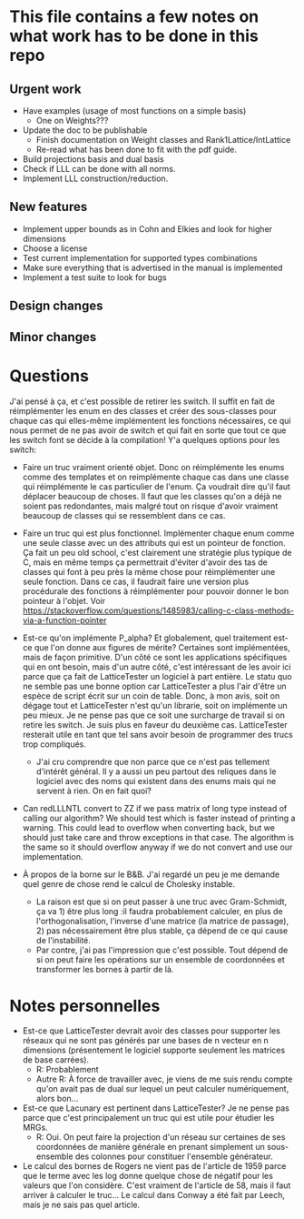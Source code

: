 # This file contains a few notes on what work has to be done in this repo

## Urgent work
- Have examples (usage of most functions on a simple basis)
  - One on Weights???
- Update the doc to be publishable
  - Finish documentation on Weight classes and Rank1Lattice/IntLattice
  - Re-read what has been done to fit with the pdf guide.
- Build projections basis and dual basis
- Check if LLL can be done with all norms.
- Implement LLL construction/reduction.

## New features
- Implement upper bounds as in Cohn and Elkies and look for higher dimensions
- Choose a license
- Test current implementation for supported types combinations
- Make sure everything that is advertised in the manual is implemented
- Implement a test suite to look for bugs

## Design changes

## Minor changes

# Questions
J'ai pensé à ça, et c'est possible de retirer les switch. Il suffit en fait de
réimplémenter les enum en des classes et créer des sous-classes pour chaque cas
qui elles-même implémentent les fonctions nécessaires, ce qui nous permet de ne
pas avoir de switch et qui fait en sorte que tout ce que les switch font se
décide à la compilation! Y'a quelques options pour les switch:
- Faire un truc vraiment orienté objet. Donc on réimplémente les enums comme des
  templates et on reimplémente chaque cas dans une classe qui réimplémente le
  cas particulier de l'enum. Ça voudrait dire qu'il faut déplacer beaucoup de
  choses. Il faut que les classes qu'on a déjà ne soient pas redondantes, mais
  malgré tout on risque d'avoir vraiment beaucoup de classes qui se ressemblent
  dans ce cas.
- Faire un truc qui est plus fonctionnel. Implémenter chaque enum comme une
  seule classe avec un des attributs qui est un pointeur de fonction. Ça fait un
  peu old school, c'est clairement une stratégie plus typique de C, mais en même
  temps ça permettrait d'éviter d'avoir des tas de classes qui font à peu près
  la même chose pour réimplémenter une seule fonction. Dans ce cas, il faudrait
  faire une version plus procédurale des fonctions à réimplémenter pour pouvoir
  donner le bon pointeur à l'objet. Voir https://stackoverflow.com/questions/1485983/calling-c-class-methods-via-a-function-pointer

- Est-ce qu'on implémente P_alpha? Et globalement, quel traitement est-ce que
  l'on donne aux figures de mérite? Certaines sont implémentées, mais de façon
  primitive. D'un côté ce sont les applications spécifiques qui en ont besoin,
  mais d'un autre côté, c'est intéressant de les avoir ici parce que ça fait de
  LatticeTester un logiciel à part entière. Le statu quo ne semble pas une bonne
  option car LatticeTester a plus l'air d'être un espèce de script écrit sur un
  coin de table. Donc, à mon avis, soit on dégage tout et LatticeTester n'est
  qu'un librarie, soit on implémente un peu mieux. Je ne pense pas que ce soit
  une surcharge de travail si on retire les switch. Je suis plus en faveur du
  deuxième cas. LatticeTester resterait utile en tant que tel sans avoir besoin
  de programmer des trucs trop compliqués.
  - J'ai cru comprendre que non parce que ce n'est pas tellement d'intérêt
    général. Il y a aussi un peu partout des reliques dans le logiciel avec des
    noms qui existent dans des enums mais qui ne servent à rien. On en fait
    quoi?
- Can redLLLNTL convert to ZZ if we pass matrix of long type instead of
  calling our algorithm? We should test which is faster instead of printing a
  warning. This could lead to overflow when converting back, but we should just
  take care and throw exceptions in that case. The algorithm is the same so it
  should overflow anyway if we do not convert and use our implementation.
- À propos de la borne sur le B&B. J'ai regardé un peu je me demande quel genre
  de chose rend le calcul de Cholesky instable.
  - La raison est que si on peut passer à une truc avec Gram-Schmidt, ça va 1)
    être plus long :il faudra probablement calculer, en plus de
    l'orthogonalisation, l'inverse d'une matrice (la matrice de passage),
    2) pas nécessairement être plus stable, ça dépend de ce qui
    cause de l'instabilité.
  - Par contre, j'ai pas l'impression que c'est possible. Tout dépend de si on
    peut faire les opérations sur un ensemble de coordonnées et transformer les
    bornes à partir de là.

# Notes personnelles
- Est-ce que LatticeTester devrait avoir des classes pour supporter les réseaux
qui ne sont pas générés par une bases de n vecteur en n dimensions (présentement
le logiciel supporte seulement les matrices de base carrées).
  - R: Probablement
  - Autre R: À force de travailler avec, je viens de me suis rendu compte qu'on
    avait pas de dual sur lequel un peut calculer numériquement, alors bon...
- Est-ce que Lacunary est pertinent dans LatticeTester? Je ne pense pas parce
que c'est principalement un truc qui est utile pour étudier les MRGs.
  - R: Oui. On peut faire la projection d'un réseau sur certaines de ses
    coordonnées de manière générale en prenant simplement un sous-ensemble des
    colonnes pour constituer l'ensemble générateur.
- Le calcul des bornes de Rogers ne vient pas de l'article de 1959 parce que le
terme avec les log donne quelque chose de négatif pour les valeurs que l'on
considère. C'est vraiment de l'article de 58, mais il faut arriver à calculer le truc...
Le calcul dans Conway a été fait par Leech, mais je ne sais pas quel article.
